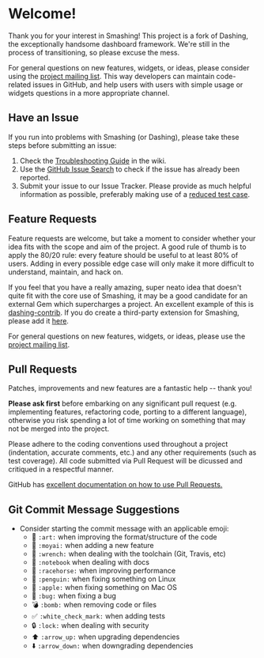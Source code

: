 # Welcome!

Thank you for your interest in Smashing! This project is a fork of Dashing, the exceptionally handsome dashboard framework. We're still in the process of transitioning, so please excuse the mess.

For general questions on new features, widgets, or ideas, please consider using the
[project mailing list](https://groups.google.com/forum/#!forum/smashing-dashboard). This way
developers can maintain code-related issues in GitHub, and help users with users with simple
usage or widgets questions in a more appropriate channel.

<a name="issues"></a>
## Have an Issue

If you run into problems with Smashing (or Dashing), please take these steps before
submitting an issue:

1. Check the [Troubleshooting Guide](https://github.com/Dashing-io/dashing/wiki#how-tos) in the wiki.
2. Use the [GitHub Issue Search](https://help.github.com/articles/searching-issues/) to check if the issue has already been reported.
3. Submit your issue to our Issue Tracker. Please provide as much helpful information as possible, preferably making use of a [reduced test case](https://developer.mozilla.org/en-US/docs/Mozilla/QA/Reducing_testcases).

<a name="features"></a>
## Feature Requests

Feature requests are welcome, but take a moment to consider whether your idea
fits with the scope and aim of the project. A good rule of thumb is to apply
the 80/20 rule: every feature should be useful to at least 80% of users. Adding
in every possible edge case will only make it more difficult to understand, maintain,
and hack on.

If you feel that you have a really amazing, super neato idea that doesn't
quite fit with the core use of Smashing, it may be a good candidate for an
external Gem which supercharges a project. An excellent example of this is
[dashing-contrib](https://github.com/QubitProducts/dashing-contrib). If you
do create a third-party extension for Smashing, please add it [here](https://github.com/Dashing-io/dashing/wiki/Additional-Widgets#other-third-party-tools).

For general questions on new features, widgets, or ideas, please use the
[project mailing list](https://groups.google.com/forum/#!forum/smashing-dashboard).

<a name="pull-requests"></a>
## Pull Requests

Patches, improvements and new features are a fantastic
help -- thank you!

**Please ask first** before embarking on any significant pull request (e.g.
implementing features, refactoring code, porting to a different language),
otherwise you risk spending a lot of time working on something that may
not be merged into the project.

Please adhere to the coding conventions used throughout a project (indentation,
accurate comments, etc.) and any other requirements (such as test coverage).
All code submitted via Pull Request will be dicussed and critiqued in a
respectful manner.

GitHub has [excellent documentation on how to use Pull Requests.](https://help.github.com/articles/using-pull-requests/)

<a name="commit-msgs"></a>
## Git Commit Message Suggestions

* Consider starting the commit message with an applicable emoji:
    * :art: `:art:` when improving the format/structure of the code
    * :moyai: `:moyai:` when adding a new feature
    * :wrench: `:wrench:` when dealing with the toolchain (Git, Travis, etc)
    * :notebook: `:notebook` when dealing with docs
    * :racehorse: `:racehorse:` when improving performance
    * :penguin: `:penguin:` when fixing something on Linux
    * :apple: `:apple:` when fixing something on Mac OS
    * :bug: `:bug:` when fixing a bug
    * :bomb: `:bomb:` when removing code or files
    * :white_check_mark: `:white_check_mark:` when adding tests
    * :lock: `:lock:` when dealing with security
    * :arrow_up: `:arrow_up:` when upgrading dependencies
    * :arrow_down: `:arrow_down:` when downgrading dependencies
